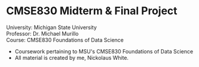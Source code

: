 # CMSE830 Midterm & Final Project

University: Michigan State University <br>
Professor: Dr. Michael Murillo <br>
Course: CMSE830 Foundations of Data Science

* Coursework pertaining to MSU's CMSE830 Foundations of Data Science
* All material is created by me, Nickolaus White.
